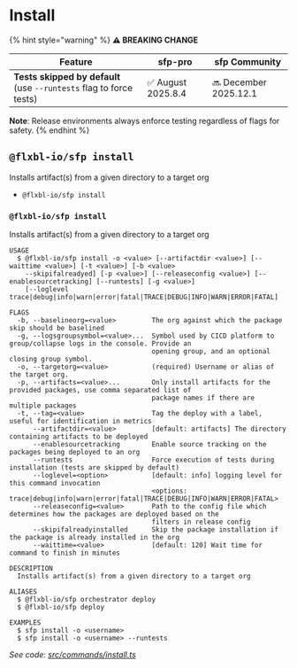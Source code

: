 # Install

{% hint style="warning" %}
**⚠️ BREAKING CHANGE**

| Feature                                                             | sfp-pro           | sfp Community         |
|---------------------------------------------------------------------|-------------------|-----------------------|
| **Tests skipped by default** (use `--runtests` flag to force tests) | ✅ August 2025.8.4 | 🔜 December 2025.12.1 |

**Note**: Release environments always enforce testing regardless of flags for safety.
{% endhint %}

## `@flxbl-io/sfp install`

Installs artifact(s) from a given directory to a target org

* `@flxbl-io/sfp install`

### `@flxbl-io/sfp install`

Installs artifact(s) from a given directory to a target org

```
USAGE
  $ @flxbl-io/sfp install -o <value> [--artifactdir <value>] [--waittime <value>] [-t <value>] [-b <value>
    --skipifalreadyed] [-p <value>] [--releaseconfig <value>] [--enablesourcetracking] [--runtests] [-g <value>]
    [--loglevel trace|debug|info|warn|error|fatal|TRACE|DEBUG|INFO|WARN|ERROR|FATAL]

FLAGS
  -b, --baselineorg=<value>         The org against which the package skip should be baselined
  -g, --logsgroupsymbol=<value>...  Symbol used by CICD platform to group/collapse logs in the console. Provide an
                                    opening group, and an optional closing group symbol.
  -o, --targetorg=<value>           (required) Username or alias of the target org.
  -p, --artifacts=<value>...        Only install artifacts for the provided packages, use comma separated list of
                                    package names if there are multiple packages
  -t, --tag=<value>                 Tag the deploy with a label, useful for identification in metrics
      --artifactdir=<value>         [default: artifacts] The directory containing artifacts to be deployed
      --enablesourcetracking        Enable source tracking on the packages being deployed to an org
      --runtests                    Force execution of tests during installation (tests are skipped by default)
      --loglevel=<option>           [default: info] logging level for this command invocation
                                    <options: trace|debug|info|warn|error|fatal|TRACE|DEBUG|INFO|WARN|ERROR|FATAL>
      --releaseconfig=<value>       Path to the config file which determines how the packages are deployed based on the
                                    filters in release config
      --skipifalreadyinstalled      Skip the package installation if the package is already installed in the org
      --waittime=<value>            [default: 120] Wait time for command to finish in minutes

DESCRIPTION
  Installs artifact(s) from a given directory to a target org

ALIASES
  $ @flxbl-io/sfp orchestrator deploy
  $ @flxbl-io/sfp deploy

EXAMPLES
  $ sfp install -o <username>
  $ sfp install -o <username> --runtests
```

_See code:_ [_src/commands/install.ts_](https://github.com/flxbl-io/sfp/blob/v37.0.1/src/commands/install.ts)
